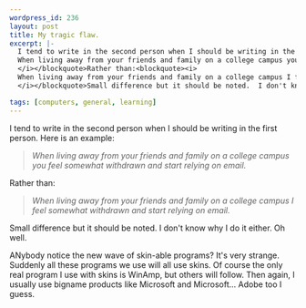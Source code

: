 ```yaml
--- 
wordpress_id: 236
layout: post
title: My tragic flaw.
excerpt: |-
  I tend to write in the second person when I should be writing in the first person.  Here is an example:<blockquote><i>
  When living away from your friends and family on a college campus you feel somewhat withdrawn and start relying on email.
  </i></blockquote>Rather than:<blockquote><i>
  When living away from your friends and family on a college campus I feel somewhat withdrawn and start relying on email.
  </i></blockquote>Small difference but it should be noted.  I don't know why I do it either.  Oh well.<p>ANybody notice the new wave of skin-able programs?  It's very strange.  Suddenly all these programs we use will all use skins.  Of course the only real program I use with skins is WinAmp, but others will follow.  Then again, I usually use bigname products like Microsoft and Microsoft... Adobe too I guess.

tags: [computers, general, learning]
---
```


I tend to write in the second person when I should be writing in the first person.  Here is an example:<blockquote><i>
When living away from your friends and family on a college campus you feel somewhat withdrawn and start relying on email.
</i></blockquote>Rather than:<blockquote><i>
When living away from your friends and family on a college campus I feel somewhat withdrawn and start relying on email.
</i></blockquote>Small difference but it should be noted.  I don't know why I do it either.  Oh well.<p>ANybody notice the new wave of skin-able programs?  It's very strange.  Suddenly all these programs we use will all use skins.  Of course the only real program I use with skins is WinAmp, but others will follow.  Then again, I usually use bigname products like Microsoft and Microsoft... Adobe too I guess.

